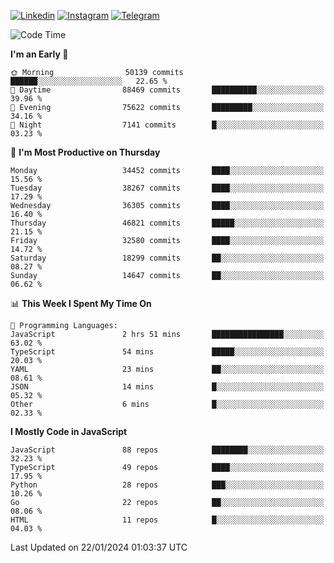 [![Linkedin](https://img.shields.io/badge/-Archie-blue?style=flat-square&labelColor=gray&logo=Linkedin&logoColor=white&link=https://www.linkedin.com/in/archisdi)](https://www.linkedin.com/in/archisdi)
[![Instagram](https://img.shields.io/badge/-@archisdi-orange?style=flat-square&labelColor=gray&logo=Instagram&logoColor=white&link=https://www.instagram.com/archisdi)](https://www.instagram.com/archisdi)
[![Telegram](https://img.shields.io/badge/-aai-informational?style=flat-square&labelColor=gray&logo=telegram&logoColor=white&link=https://t.me/archisdi)](https://t.me/archisdi)

<!--START_SECTION:waka-->
![Code Time](http://img.shields.io/badge/Code%20Time-2%2C504%20hrs%2015%20mins-blue)

**I'm an Early 🐤** 

```text
🌞 Morning                50139 commits       ██████░░░░░░░░░░░░░░░░░░░   22.65 % 
🌆 Daytime                88469 commits       ██████████░░░░░░░░░░░░░░░   39.96 % 
🌃 Evening                75622 commits       █████████░░░░░░░░░░░░░░░░   34.16 % 
🌙 Night                  7141 commits        █░░░░░░░░░░░░░░░░░░░░░░░░   03.23 % 
```
📅 **I'm Most Productive on Thursday** 

```text
Monday                   34452 commits       ████░░░░░░░░░░░░░░░░░░░░░   15.56 % 
Tuesday                  38267 commits       ████░░░░░░░░░░░░░░░░░░░░░   17.29 % 
Wednesday                36305 commits       ████░░░░░░░░░░░░░░░░░░░░░   16.40 % 
Thursday                 46821 commits       █████░░░░░░░░░░░░░░░░░░░░   21.15 % 
Friday                   32580 commits       ████░░░░░░░░░░░░░░░░░░░░░   14.72 % 
Saturday                 18299 commits       ██░░░░░░░░░░░░░░░░░░░░░░░   08.27 % 
Sunday                   14647 commits       ██░░░░░░░░░░░░░░░░░░░░░░░   06.62 % 
```


📊 **This Week I Spent My Time On** 

```text
💬 Programming Languages: 
JavaScript               2 hrs 51 mins       ████████████████░░░░░░░░░   63.02 % 
TypeScript               54 mins             █████░░░░░░░░░░░░░░░░░░░░   20.03 % 
YAML                     23 mins             ██░░░░░░░░░░░░░░░░░░░░░░░   08.61 % 
JSON                     14 mins             █░░░░░░░░░░░░░░░░░░░░░░░░   05.32 % 
Other                    6 mins              █░░░░░░░░░░░░░░░░░░░░░░░░   02.33 % 
```

**I Mostly Code in JavaScript** 

```text
JavaScript               88 repos            ████████░░░░░░░░░░░░░░░░░   32.23 % 
TypeScript               49 repos            ████░░░░░░░░░░░░░░░░░░░░░   17.95 % 
Python                   28 repos            ███░░░░░░░░░░░░░░░░░░░░░░   10.26 % 
Go                       22 repos            ██░░░░░░░░░░░░░░░░░░░░░░░   08.06 % 
HTML                     11 repos            █░░░░░░░░░░░░░░░░░░░░░░░░   04.03 % 
```




 Last Updated on 22/01/2024 01:03:37 UTC
<!--END_SECTION:waka-->